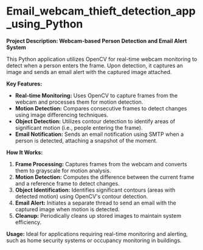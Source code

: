 # Email_webcam_thieft_detection_app_using_Python


**Project Description: Webcam-based Person Detection and Email Alert System**

This Python application utilizes OpenCV for real-time webcam monitoring to detect when a person enters the frame. Upon detection, it captures an image and sends an email alert with the captured image attached.

**Key Features:**
- **Real-time Monitoring:** Uses OpenCV to capture frames from the webcam and processes them for motion detection.
- **Motion Detection:** Compares consecutive frames to detect changes using image differencing techniques.
- **Object Detection:** Utilizes contour detection to identify areas of significant motion (i.e., people entering the frame).
- **Email Notification:** Sends an email notification using SMTP when a person is detected, attaching a snapshot of the moment.

**How It Works:**
1. **Frame Processing:** Captures frames from the webcam and converts them to grayscale for motion analysis.
2. **Motion Detection:** Computes the difference between the current frame and a reference frame to detect changes.
3. **Object Identification:** Identifies significant contours (areas with detected motion) using OpenCV's contour detection.
4. **Email Alert:** Initiates a separate thread to send an email with the captured image when motion is detected.
5. **Cleanup:** Periodically cleans up stored images to maintain system efficiency.

**Usage:** Ideal for applications requiring real-time monitoring and alerting, such as home security systems or occupancy monitoring in buildings.
